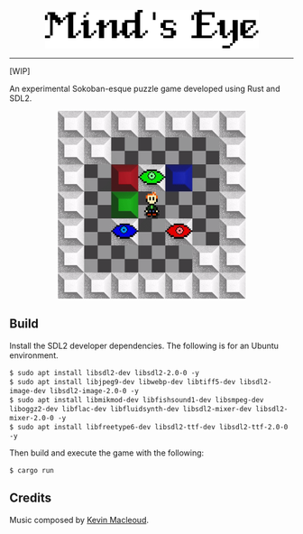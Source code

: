 
<p align="center">
  <img src="preview/title.png">
</p>

------

[WIP]

An experimental Sokoban-esque puzzle game developed using Rust and SDL2.

<p align="center">
  <img src="preview/preview.gif" height="333" width="333">
</p>

## Build

Install the SDL2 developer dependencies. The following is for an Ubuntu environment.

```
$ sudo apt install libsdl2-dev libsdl2-2.0-0 -y
$ sudo apt install libjpeg9-dev libwebp-dev libtiff5-dev libsdl2-image-dev libsdl2-image-2.0-0 -y
$ sudo apt install libmikmod-dev libfishsound1-dev libsmpeg-dev liboggz2-dev libflac-dev libfluidsynth-dev libsdl2-mixer-dev libsdl2-mixer-2.0-0 -y
$ sudo apt install libfreetype6-dev libsdl2-ttf-dev libsdl2-ttf-2.0-0 -y
```

Then build and execute the game with the following:

```
$ cargo run 
```

## Credits

Music composed by [Kevin Macleoud](https://incompetech.com/music/royalty-free/index.html?isrc=USUAN1100181).
